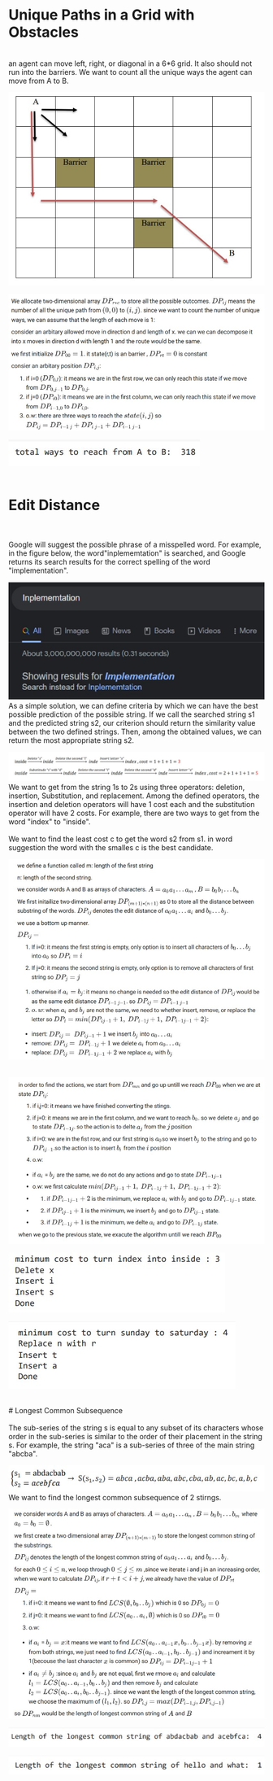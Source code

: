 # Unique Paths in a Grid with Obstacles
<br>
an agent can move left, right, or diagonal in a 6*6 grid. It also should not run into the barriers. We want to count all the unique ways the agent can move from A to B.
<br>

![Image 1](images/grid.jpg)
<br> 

![Image 2](images/grid_algorithm.jpg)
<br> 

![Image 3](images/grid_final_answer.jpg)
<br> 
<br>
# Edit Distance
<br>
<br>
Google will suggest the possible phrase of a misspelled word. For example, in the figure below, the word"inplememtation" is searched, and Google returns its search results for the correct spelling of the word "implementation".
<br>

![Image 4](images/edit_google.jpg)
<br> 
As a simple solution, we can define criteria by which we can have the best possible prediction of the possible string. If we call the searched string s1 and the predicted string s2, our criterion should return the similarity value between the two defined strings. Then, among the obtained values, we can return the most appropriate string s2.
<br>

![Image 5](images/edit.jpg)
<br> 
We want to get from the string 1s to 2s using three operators: deletion, insertion, Substitution, and replacement. Among the defined operators, the insertion and deletion operators will have 1 cost each and the substitution operator will have 2 costs. For example, there are two ways to get from the word "index" to "inside".
<br>
<br>
We want to find the least cost c to get the word s2 from s1. in word suggestion the word with the smalles c is the best candidate.
<br>

![Image 6](images/edit_algorithm.jpg)
<br> 
<br>

![Image 7](images/edit_algorithm2.jpg)
<br> 

![Image 8](images/edit_answer1.jpg)
<br> 

![Image 9](images/edit_answer2.jpg)
<br> 

<br>
# Longest Common Subsequence
<br>
<br>
The sub-series of the string s is equal to any subset of its characters whose order in the sub-series is similar to the order of their placement in the string s. For example, the string "aca" is a sub-series of three of the main string "abcba".
<br>

![Image 10](images/sequence.jpg)
<br> 
We want to find the longest common subsequence of 2 stirngs.

![Image 11](images/sequence_algorithm.jpg)
<br> 

![Image 12](images/sequence_answer1.jpg)
<br> 

![Image 13](images/sequence_answer2.jpg)
<br> 
